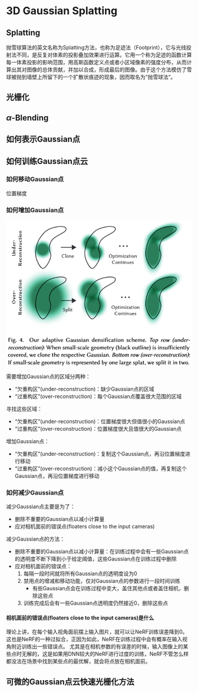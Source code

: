 # 3D Gaussian Splatting

## Splatting

抛雪球算法的英文名称为Splatting方法，也称为足迹法（Footprint），它与光线投射法不同，是反复对体素的投影叠加效果进行运算。它用一个称为足迹的函数计算每一体素投影的影响范围，用高斯函数定义点或者小区域像素的强度分布，从而计算出其对图像的总体贡献，并加以合成，形成最后的图像。由于这个方法模仿了雪球被抛到墙壁上所留下的一个扩散状痕迹的现象，因而取名为“抛雪球法”。

## 光栅化

## $\alpha$-Blending

## 如何表示Gaussian点

## 如何训练Gaussian点云

### 如何移动Gaussian点

位置梯度

### 如何增加Gaussian点

![](i/20231218204732.png)

需要增加Gaussian点的区域分两种：

* “欠重构区”(under-reconstruction)：缺少Gaussian点的区域
* “过重构区”(over-reconstruction)：每个Gaussian点覆盖很大范围的区域

寻找这些区域：

* “欠重构区”(under-reconstruction)：位置梯度很大但值很小的Gaussian点
* “过重构区”(over-reconstruction)：位置梯度很大且值很大的Gaussian点

增加Gaussian点：

* “欠重构区”(under-reconstruction)：复制这个Gaussian点，再沿位置梯度进行移动
* “过重构区”(over-reconstruction)：减小这个Gaussian点的值，再复制这个Gaussian点，再沿位置梯度进行移动

### 如何减少Gaussian点

减少Gaussian点主要是为了：

* 删除不重要的Gaussian点以减小计算量
* 应对相机面前的错误点(floaters close to the input cameras)

减少Gaussian点的方法：

* 删除不重要的Gaussian点以减小计算量：在训练过程中会有一些Gaussian点的透明度不断下降到小于给定阈值，这些Gaussian点在训练过程中删除
* 应对相机面前的错误点：
  1. 每隔一段时间就将所有Gaussian点的透明度设为0
  2. 禁用点的增减和移动功能，仅对Gaussian点的参数进行一段时间训练
     * 有些Gaussian点会在训练过程中变大，盖住其他点或者盖住相机，删除这些点
  3. 训练完成后会有一些Gaussian点透明度仍然接近0，删除这些点

#### 相机面前的错误点(floaters close to the input cameras)是什么

理论上讲，在每个输入视角面前摆上输入图片，就可以让NeRF训练误差降到0。
这也是NeRF的一种过拟合，正因为如此，NeRF在训练过程中会有概率在输入视角附近训练出一些错误点。
尤其是在相机参数的有误差的时候，输入图像上的某些点时无解的，这是如果用DNN较大的NeRF进行过度的训练，NeRF不管怎么样都没法在场景中找到某些点的最优解，就会将点放在相机面前。

## 可微的Gaussian点云快速光栅化方法
